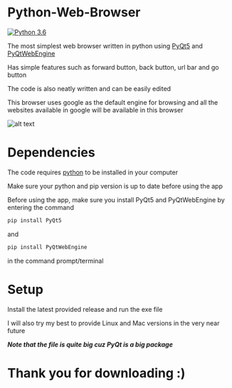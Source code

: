 # Python-Web-Browser

[![Python 3.6](https://img.shields.io/badge/python-3.6-blue.svg)](https://www.python.org/downloads/release/python-360/)

The most simplest web browser written in python using [PyQt5](https://pypi.org/project/PyQt5/) and [PyQtWebEngine](https://pypi.org/project/PyQtWebEngine/)

Has simple features such as forward button, back button, url bar and go button

The code is also neatly written and can be easily edited

This browser uses google as the default engine for browsing and all the websites available in google will be available in this browser

![alt text](https://cdn.discordapp.com/attachments/950043764062310450/957977147929153556/unknown.png)

# Dependencies

The code requires [python](https://www.python.org/downloads) to be installed in your computer

Make sure your python and pip version is up to date before using the app

Before using the app, make sure you install PyQt5 and PyQtWebEngine by entering the command
```sh
pip install PyQt5
```
and
```sh
pip install PyQtWebEngine
```
in the command prompt/terminal

# Setup

Install the latest provided release and run the exe file

I will also try my best to provide Linux and Mac versions in the very near future

***Note that the file is quite big cuz PyQt is a big package***

# Thank you for downloading :)
